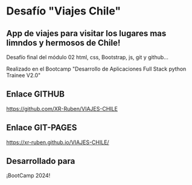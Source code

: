 # Desafío "Viajes Chile"

## App de viajes para visitar los lugares mas limndos y hermosos de Chile!

Desafío final del módulo 02 html, css, Bootstrap, js, git y github...

Realizado en el Bootcamp "Desarrollo de Aplicaciones Full Stack python Trainee V2.0"

## Enlace GITHUB
https://github.com/XR-Ruben/VIAJES-CHILE
## Enlace GIT-PAGES
https://xr-ruben.github.io/VIAJES-CHILE/
## Desarrollado para
¡BootCamp 2024!